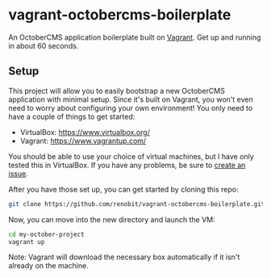 # vagrant-octobercms-boilerplate

An OctoberCMS application boilerplate built on [Vagrant](https://www.vagrantup.com). Get up and running in about 60 seconds.

## Setup

This project will allow you to easily bootstrap a new OctoberCMS application with minimal setup. Since it's built on Vagrant, you won't even need to worry about configuring your own environment! You only need to have a couple of things to get started:

- VirtualBox: https://www.virtualbox.org/
- Vagrant:    https://www.vagrantup.com/

You should be able to use your choice of virtual machines, but I have only tested this in VirtualBox. If you have any problems, be sure to [create an issue](https://github.com/renobit/vagrant-octobercms-boilerplate/issues).

After you have those set up, you can get started by cloning this repo:

```bash
git clone https://github.com/renobit/vagrant-octobercms-boilerplate.git my-october-project
```

Now, you can move into the new directory and launch the VM:

```bash
cd my-october-project
vagrant up
```

Note: Vagrant will download the necessary box automatically if it isn't already on the machine.
